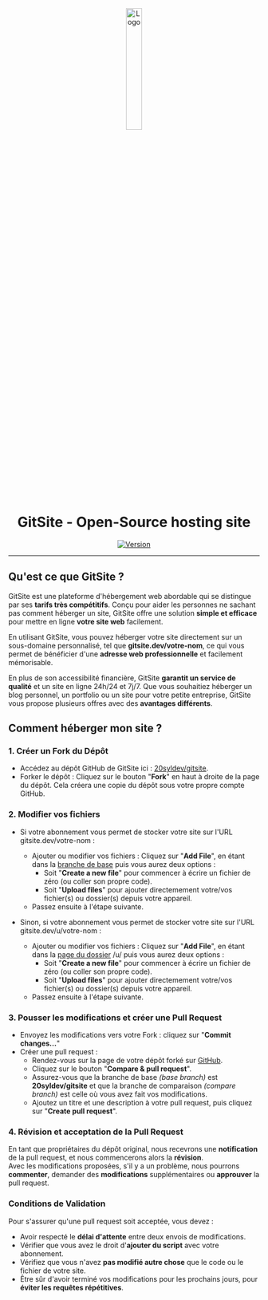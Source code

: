 <div align="center">
  <a href="https://gitsite.dev"><img src="https://gitsite.dev/images/gitsite.png" alt="Logo" width="25%" height="auto"></a>

# GitSite - Open-Source hosting site
  [![Version](https://custom-icon-badges.demolab.com/badge/Site%20:-v0.8.0-ff6666?logo=gitsite&labelColor=23272A)](https://github.com/20syldev/gitsite/releases/latest)
</div>

---

## Qu'est ce que GitSite ?
GitSite est une plateforme d'hébergement web abordable qui se distingue par ses **tarifs très compétitifs**. Conçu pour aider les personnes ne sachant pas comment héberger un site, GitSite offre une solution **simple et efficace** pour mettre en ligne **votre site web** facilement.

En utilisant GitSite, vous pouvez héberger votre site directement sur un sous-domaine personnalisé, tel que **gitsite.dev/votre-nom**, ce qui vous permet de bénéficier d'une **adresse web professionnelle** et facilement mémorisable.

En plus de son accessibilité financière, GitSite **garantit un service de qualité** et un site en ligne 24h/24 et 7j/7. Que vous souhaitiez héberger un blog personnel, un portfolio ou un site pour votre petite entreprise, GitSite vous propose plusieurs offres avec des **avantages différents**.


## Comment héberger mon site ?

### 1. Créer un Fork du Dépôt
- Accédez au dépôt GitHub de GitSite ici : [20syldev/gitsite](https://github.com/20syldev/gitsite).
- Forker le dépôt : Cliquez sur le bouton "**Fork**" en haut à droite de la page du dépôt. Cela créera une copie du dépôt sous votre propre compte GitHub.

### 2. Modifier vos fichiers
- Si votre abonnement vous permet de stocker votre site sur l'URL gitsite.dev/votre-nom :
  - Ajouter ou modifier vos fichiers : Cliquez sur "**Add File**", en étant dans la [branche de base](https://github.com/20syldev/gitsite/tree/main) puis vous aurez deux options :
    - Soit "**Create a new file**" pour commencer à écrire un fichier de zéro (ou coller son propre code).
    - Soit "**Upload files**" pour ajouter directemement votre/vos fichier(s) ou dossier(s) depuis votre appareil.
  - Passez ensuite à l'étape suivante.

- Sinon, si votre abonnement vous permet de stocker votre site sur l'URL gitsite.dev/u/votre-nom :
  - Ajouter ou modifier vos fichiers : Cliquez sur "**Add File**", en étant dans la [page du dossier](https://github.com/20syldev/gitsite/tree/main/u) /u/ puis vous aurez deux options :
    - Soit "**Create a new file**" pour commencer à écrire un fichier de zéro (ou coller son propre code).
    - Soit "**Upload files**" pour ajouter directemement votre/vos fichier(s) ou dossier(s) depuis votre appareil.
  - Passez ensuite à l'étape suivante.

### 3. Pousser les modifications et créer une Pull Request
- Envoyez les modifications vers votre Fork : cliquez sur "**Commit changes...**"
- Créer une pull request :
  - Rendez-vous sur la page de votre dépôt forké sur [GitHub](https://github.com).
  - Cliquez sur le bouton "**Compare & pull request**".
  - Assurez-vous que la branche de base *(base branch)* est **20syldev/gitsite** et que la branche de comparaison *(compare branch)* est celle où vous avez fait vos modifications.
  - Ajoutez un titre et une description à votre pull request, puis cliquez sur "**Create pull request**".

### 4. Révision et acceptation de la Pull Request
En tant que propriétaires du dépôt original, nous recevrons une **notification** de la pull request, et nous commencerons alors la **révision**.  
Avec les modifications proposées, s'il y a un problème, nous pourrons **commenter**, demander des **modifications** supplémentaires ou **approuver** la pull request.

### Conditions de Validation
Pour s'assurer qu'une pull request soit acceptée, vous devez :
- Avoir respecté le **délai d'attente** entre deux envois de modifications.
- Vérifier que vous avez le droit d'**ajouter du script** avec votre abonnement.
- Vérifiez que vous n'avez **pas modifié autre chose** que le code ou le fichier de votre site.
- Être sûr d'avoir terminé vos modifications pour les prochains jours, pour **éviter les requêtes répétitives**.
